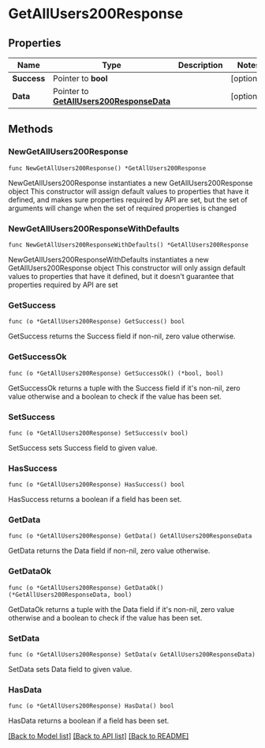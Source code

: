 # GetAllUsers200Response

## Properties

Name | Type | Description | Notes
------------ | ------------- | ------------- | -------------
**Success** | Pointer to **bool** |  | [optional] 
**Data** | Pointer to [**GetAllUsers200ResponseData**](GetAllUsers200ResponseData.md) |  | [optional] 

## Methods

### NewGetAllUsers200Response

`func NewGetAllUsers200Response() *GetAllUsers200Response`

NewGetAllUsers200Response instantiates a new GetAllUsers200Response object
This constructor will assign default values to properties that have it defined,
and makes sure properties required by API are set, but the set of arguments
will change when the set of required properties is changed

### NewGetAllUsers200ResponseWithDefaults

`func NewGetAllUsers200ResponseWithDefaults() *GetAllUsers200Response`

NewGetAllUsers200ResponseWithDefaults instantiates a new GetAllUsers200Response object
This constructor will only assign default values to properties that have it defined,
but it doesn't guarantee that properties required by API are set

### GetSuccess

`func (o *GetAllUsers200Response) GetSuccess() bool`

GetSuccess returns the Success field if non-nil, zero value otherwise.

### GetSuccessOk

`func (o *GetAllUsers200Response) GetSuccessOk() (*bool, bool)`

GetSuccessOk returns a tuple with the Success field if it's non-nil, zero value otherwise
and a boolean to check if the value has been set.

### SetSuccess

`func (o *GetAllUsers200Response) SetSuccess(v bool)`

SetSuccess sets Success field to given value.

### HasSuccess

`func (o *GetAllUsers200Response) HasSuccess() bool`

HasSuccess returns a boolean if a field has been set.

### GetData

`func (o *GetAllUsers200Response) GetData() GetAllUsers200ResponseData`

GetData returns the Data field if non-nil, zero value otherwise.

### GetDataOk

`func (o *GetAllUsers200Response) GetDataOk() (*GetAllUsers200ResponseData, bool)`

GetDataOk returns a tuple with the Data field if it's non-nil, zero value otherwise
and a boolean to check if the value has been set.

### SetData

`func (o *GetAllUsers200Response) SetData(v GetAllUsers200ResponseData)`

SetData sets Data field to given value.

### HasData

`func (o *GetAllUsers200Response) HasData() bool`

HasData returns a boolean if a field has been set.


[[Back to Model list]](../README.md#documentation-for-models) [[Back to API list]](../README.md#documentation-for-api-endpoints) [[Back to README]](../README.md)


